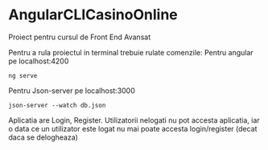 # AngularCLICasinoOnline
Proiect pentru cursul de Front End Avansat

Pentru a rula proiectul in terminal trebuie rulate comenzile:
Pentru angular pe localhost:4200
```
ng serve
```
Pentru Json-server pe localhost:3000
```
json-server --watch db.json
```
Aplicatia are Login, Register. Utilizatorii nelogati nu pot accesta aplicatia, iar o data ce un utilizator este logat nu mai poate accesta login/register (decat daca se delogheaza)
